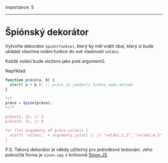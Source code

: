 importance: 5

---

# Špiónský dekorátor

Vytvořte dekorátor `špión(funkce)`, který by měl vrátit obal, který si bude ukládat všechna volání funkce do své vlastnosti `volání`.

Každé volání bude uloženo jako pole argumentů.

Například:

```js
function práce(a, b) {
  alert( a + b ); // práce je jakákoli funkce nebo metoda
}

*!*
práce = špión(práce);
*/!*

práce(1, 2); // 3
práce(4, 5); // 9

for (let argumenty of práce.volání) {
  alert( 'volání:' + argumenty.join() ); // "volání:1,2", "volání:4,5"
}
```

P.S. Takový dekorátor je někdy užitečný pro jednotkové testování. Jeho pokročilá forma je `sinon.spy` v knihovně [Sinon.JS](http://sinonjs.org/).
